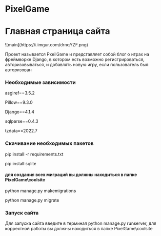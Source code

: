 # PixelGame
<h1>Главная страница сайта</h1>
![main](https://i.imgur.com/drnqYZF.png)
<p>Проект называется PxeilGame и представляет собой блог о играх на фреймворке Django, в котором есть возможно регистрироваться, авторизовываться, и добавлять новую игру, если пользователь был авторизован</p>
<h3>Необходимые зависимости</h3>
<p>asgiref==3.5.2</p>
<p>Pillow==9.3.0</p>
<p>Django==4.1.4</p>
<p>sqlparse==0.4.3</p>
<p>tzdata==2022.7</p>
<h3>Скачивание необходимых пакетов</h3>
<p>pip install -r requirements.txt</p>
<p>pip install sqlite</p>  
<h4>для создания всех миграций вы должны находиться в папке PixelGame\coolsite</h4>
<p>python manage.py makemigrations</p> 
<p>python manage.py migrate</p> 
<h3>Запуск сайта</h3>
<p>Для запуска сайта введите в терминал python manage.py runserver, для корректной работы вы должны находиться в папке PixelGame\coolsite</p> 
